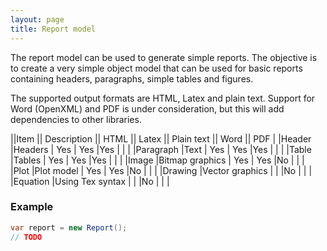 ```yaml
---
layout: page
title: Report model
---
```


The report model can be used to generate simple reports. The objective is to create a very simple object model that can be used for basic reports containing headers, paragraphs, simple tables and figures.

The supported output formats are HTML, Latex and plain text. Support for Word (OpenXML) and PDF is under consideration, but this will add dependencies to other libraries.

||Item      || Description      || HTML || Latex || Plain text || Word || PDF |
|Header     |Headers            | Yes   | Yes    |Yes    |  |  |
|Paragraph  |Text               | Yes   | Yes    |Yes    |  |  |
|Table      |Tables             | Yes   | Yes    |Yes    |  |  |
|Image      |Bitmap graphics    | Yes   | Yes    |No     |  |  |
|Plot       |Plot model         | Yes   | Yes    |No     |  |  |
|Drawing    |Vector graphics    |       |        |No     |  |  |
|Equation   |Using Tex syntax   |       |        |No     |  |  |

### Example

``` csharp
var report = new Report();
// TODO
```